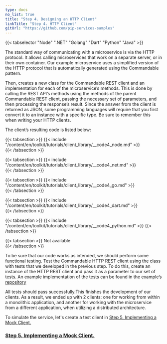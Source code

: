 ```yaml
---
type: docs
no_list: true
title: "Step 4. Designing an HTTP Client"
linkTitle: "Step 4. HTTP Client" 
gitUrl: "https://github.com/pip-services-samples"
---
```


{{< tabselector "Node" ".NET" "Golang" "Dart" "Python" "Java" >}}

The standard way of communicating with a microservice is via the HTTP protocol. It allows calling microservices that work on a separate server, or in their own container. Our example microservice uses a simplified version of the HTTP protocol that is automatically generated using the Commandable pattern.    
    
Then, creates a new class for the Commandable REST client and an implementation for each of the microservice’s methods. This is done by calling the REST API’s methods using the methods of the parent Commandable REST client, passing the necessary set of parameters, and then processing the response’s result. Since the answer from the client is returned as JSON, some programming languages will require that you first convert it to an instance with a specific type. Be sure to remember this when writing your HTTP clients.

The client’s resulting code is listed below:

{{< tabsection >}}
  {{< include "/content/en/toolkit/tutorials/client_library/__code4_node.md" >}}  
{{< /tabsection >}}

{{< tabsection >}}
  {{< include "/content/en/toolkit/tutorials/client_library/__code4_net.md" >}}    
{{< /tabsection >}}

{{< tabsection >}}
  {{< include "/content/en/toolkit/tutorials/client_library/__code4_go.md" >}}   
{{< /tabsection >}}

{{< tabsection >}}
  {{< include "/content/en/toolkit/tutorials/client_library/__code4_dart.md" >}}    
{{< /tabsection >}}

{{< tabsection >}}
  {{< include "/content/en/toolkit/tutorials/client_library/__code4_python.md" >}}
{{< /tabsection >}}

{{< tabsection >}}
  Not available  
{{< /tabsection >}}

To be sure that our code works as intended, we should perform some functional testing. Test the Commandable HTTP REST client using the class with tests that we developed in the previous step. To do this, create an instance of the HTTP REST client and pass it as a parameter to our set of tests.
An example implementation of the tests can be found in the example’s [repository](https://github.com/pip-services-samples/client-beacons-python/blob/master/test/version1/test_BeaconsHttpClientV1.py)

All tests should pass successfully.This finishes the development of our clients. As a result, we ended up with 2 clients: one for working from within a monolithic application, and another for working with the microservice from a different application, when utilizing a distributed architecture.

To simulate the service, let's create a test client in [Step 5. Implementing a Mock Client.](../step4)


<span class="hide-title-link">

### [Step 5. Implementing a Mock Client.](../step4)

</span>
